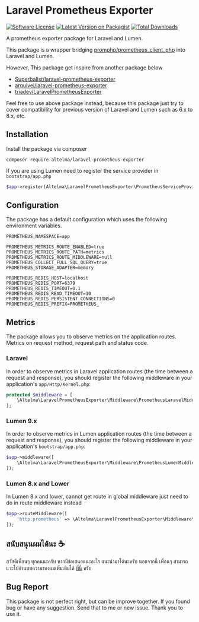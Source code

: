 # Laravel Prometheus Exporter

[![Software License](https://img.shields.io/badge/license-MIT-brightgreen.svg?style=flat-square)](LICENSE)
[![Latest Version on Packagist](https://img.shields.io/packagist/v/altelma/laravel-prometheus-exporter.svg?style=flat-square)](https://packagist.org/packages/altelma/laravel-prometheus-exporter)
[![Total Downloads](https://poser.pugx.org/ALTELMA/laravel-prometheus-exporter/d/total.svg)](https://packagist.org/packages/altelma/laravel-prometheus-exporter)

A prometheus exporter package for Laravel and Lumen.

This package is a wrapper bridging [promphp/prometheus_client_php](https://github.com/PromPHP/prometheus_client_php) into Laravel and Lumen.

However, This package get inspire from another package below
- [Superbalist/laravel-prometheus-exporter](https://github.com/Superbalist/laravel-prometheus-exporter)
- [arquivei/laravel-prometheus-exporter](https://github.com/arquivei/laravel-prometheus-exporter)
- [triadev/LaravelPrometheusExporter](https://github.com/triadev/LaravelPrometheusExporter)

Feel free to use above package instead, because this package just try to cover compatibility for previous version of Laravel and Lumen such as 6.x to 8.x, etc.
## Installation
Install the package via composer
```shell
composer require altelma/laravel-prometheus-exporter
```

If you are using Lumen need to register the service provider in `bootstrap/app.php`

```php
$app->register(Altelma\LaravelPrometheusExporter\PrometheusServiceProvider::class);
```

## Configuration
The package has a default configuration which uses the following environment variables.
```dotenv
PROMETHEUS_NAMESPACE=app

PROMETHEUS_METRICS_ROUTE_ENABLED=true
PROMETHEUS_METRICS_ROUTE_PATH=metrics
PROMETHEUS_METRICS_ROUTE_MIDDLEWARE=null
PROMETHEUS_COLLECT_FULL_SQL_QUERY=true
PROMETHEUS_STORAGE_ADAPTER=memory

PROMETHEUS_REDIS_HOST=localhost
PROMETHEUS_REDIS_PORT=6379
PROMETHEUS_REDIS_TIMEOUT=0.1
PROMETHEUS_REDIS_READ_TIMEOUT=10
PROMETHEUS_REDIS_PERSISTENT_CONNECTIONS=0
PROMETHEUS_REDIS_PREFIX=PROMETHEUS_
```

## Metrics

The package allows you to observe metrics on the application routes. Metrics on request method, request path and status code.

### Laravel
In order to observe metrics in Laravel application routes (the time between a request and response), you should register the following middleware in your application's `app/Http/Kernel.php`:

```php
protected $middleware = [
    \Altelma\LaravelPrometheusExporter\Middleware\PrometheusLaravelMiddleware::class,
];
```

### Lumen 9.x
In order to observe metrics in Lumen application routes (the time between a request and response), you should register the following middleware in your application's `bootstrap/app.php`:
```php
$app->middleware([
    \Altelma\LaravelPrometheusExporter\Middleware\PrometheusLumenMiddleware::class,
]);
```

### Lumen 8.x and Lower
In Lumen 8.x and lower, cannot get route in global middleware just need to do in route middleware instead

```php
$app->routeMiddleware([
    'http.prometheus' => \Altelma\LaravelPrometheusExporter\Middleware\PrometheusLumenRouteMiddleware::class,
]);
```

## สนับสนุนผมได้นะ ☕
สวัสดีเพื่อนๆ ทุกคนนะครับ หากมีข้อเสนอแนะอะไร แนะนำมาได้นะครับ
นอกจากนี้ เพื่อนๆ สามารถแวะไปอ่านบทความของผมเพิ่มเติมได้ [ที่นี่](https://medium.com/@altelma) ครับ

## Bug Report
This package is not perfect right, but can be improve together. If you found bug or have any suggestion. Send that to me or new issue. Thank you to use it.
